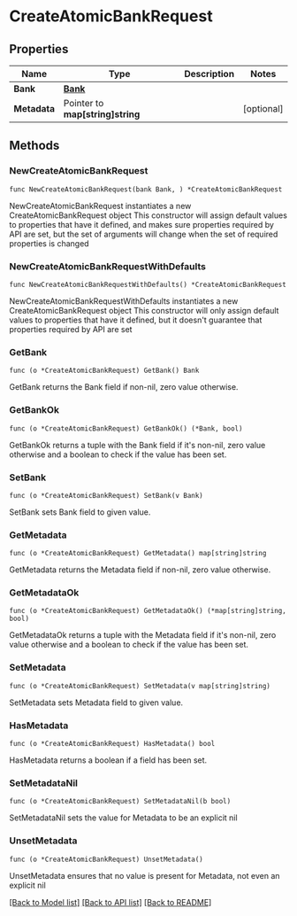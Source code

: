 # CreateAtomicBankRequest

## Properties

Name | Type | Description | Notes
------------ | ------------- | ------------- | -------------
**Bank** | [**Bank**](Bank.md) |  | 
**Metadata** | Pointer to **map[string]string** |  | [optional] 

## Methods

### NewCreateAtomicBankRequest

`func NewCreateAtomicBankRequest(bank Bank, ) *CreateAtomicBankRequest`

NewCreateAtomicBankRequest instantiates a new CreateAtomicBankRequest object
This constructor will assign default values to properties that have it defined,
and makes sure properties required by API are set, but the set of arguments
will change when the set of required properties is changed

### NewCreateAtomicBankRequestWithDefaults

`func NewCreateAtomicBankRequestWithDefaults() *CreateAtomicBankRequest`

NewCreateAtomicBankRequestWithDefaults instantiates a new CreateAtomicBankRequest object
This constructor will only assign default values to properties that have it defined,
but it doesn't guarantee that properties required by API are set

### GetBank

`func (o *CreateAtomicBankRequest) GetBank() Bank`

GetBank returns the Bank field if non-nil, zero value otherwise.

### GetBankOk

`func (o *CreateAtomicBankRequest) GetBankOk() (*Bank, bool)`

GetBankOk returns a tuple with the Bank field if it's non-nil, zero value otherwise
and a boolean to check if the value has been set.

### SetBank

`func (o *CreateAtomicBankRequest) SetBank(v Bank)`

SetBank sets Bank field to given value.


### GetMetadata

`func (o *CreateAtomicBankRequest) GetMetadata() map[string]string`

GetMetadata returns the Metadata field if non-nil, zero value otherwise.

### GetMetadataOk

`func (o *CreateAtomicBankRequest) GetMetadataOk() (*map[string]string, bool)`

GetMetadataOk returns a tuple with the Metadata field if it's non-nil, zero value otherwise
and a boolean to check if the value has been set.

### SetMetadata

`func (o *CreateAtomicBankRequest) SetMetadata(v map[string]string)`

SetMetadata sets Metadata field to given value.

### HasMetadata

`func (o *CreateAtomicBankRequest) HasMetadata() bool`

HasMetadata returns a boolean if a field has been set.

### SetMetadataNil

`func (o *CreateAtomicBankRequest) SetMetadataNil(b bool)`

 SetMetadataNil sets the value for Metadata to be an explicit nil

### UnsetMetadata
`func (o *CreateAtomicBankRequest) UnsetMetadata()`

UnsetMetadata ensures that no value is present for Metadata, not even an explicit nil

[[Back to Model list]](../README.md#documentation-for-models) [[Back to API list]](../README.md#documentation-for-api-endpoints) [[Back to README]](../README.md)



